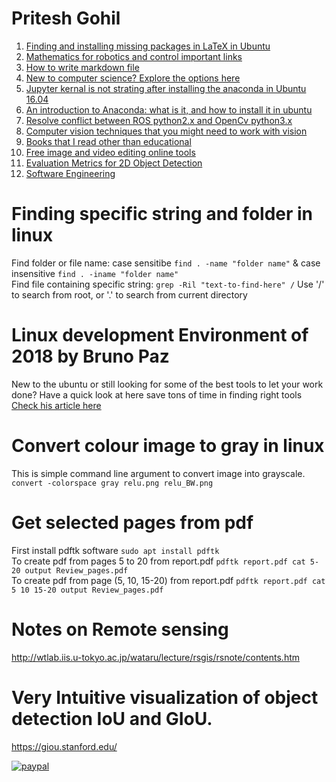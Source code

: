 # Pritesh Gohil

1. [Finding and installing missing packages in LaTeX in Ubuntu](latex.md)
2. [Mathematics for robotics and control important links](mrc.md)
3. [How to write markdown file](https://guides.github.com/features/mastering-markdown) 
4. [New to computer science? Explore the options here](https://www.javatpoint.com/)
5. [Jupyter kernal is not strating after installing the anaconda in Ubuntu 16.04](jupyter.md)
6. [An introduction to Anaconda: what is it, and how to install it in ubuntu](https://medium.freecodecamp.org/how-to-install-anaconda-on-ubuntu-16-04-64-bit-6f1c4675ce44)
7. [Resolve conflict between ROS  python2.x and OpenCv python3.x](opencvVsRos.md)
8. [Computer vision techniques that you might need to work with vision](https://heartbeat.fritz.ai/the-5-computer-vision-techniques-that-will-change-how-you-see-the-world-1ee19334354b)
9. [Books that I read other than educational](books.md)
10. [Free image and video editing online tools](tools.md)
11. [Evaluation Metrics for 2D Object Detection](EvalMetric.md)
12. [Software Engineering](SWE.md)

# Finding specific string and folder in linux
Find folder or file name: case sensitibe `find . -name "folder name"` & case insensitive `find . -iname "folder name"`<br>
Find file containing specific string: `grep -Ril "text-to-find-here" /` Use '/' to search from root, or '.' to search from current directory <br>

# Linux development Environment of 2018 by Bruno Paz
New to the ubuntu or still looking for some of the best tools to let your work done? Have a quick look at here save tons of time in finding right tools [Check his article here](https://dev.to/brpaz/my-linux-development-environment-of-2018-ch7)

# Convert colour image to gray in linux
This is simple command line argument to convert image into grayscale. <br>
`convert -colorspace gray relu.png relu_BW.png` <br>

# Get selected pages from pdf
First install pdftk software
`sudo apt install pdftk` <br>
To create pdf from pages 5 to 20 from report.pdf `pdftk report.pdf cat 5-20 output Review_pages.pdf` <br>
To create pdf from page (5, 10, 15-20) from report.pdf `pdftk report.pdf cat 5 10 15-20 output Review_pages.pdf`

# Notes on Remote sensing
http://wtlab.iis.u-tokyo.ac.jp/wataru/lecture/rsgis/rsnote/contents.htm

# Very Intuitive visualization of object detection IoU and GIoU.
https://giou.stanford.edu/

[![paypal](https://www.paypalobjects.com/en_US/DK/i/btn/btn_donateCC_LG.gif)](https://www.paypal.com/donate/?hosted_button_id=WN22PV9UG8F3L)
